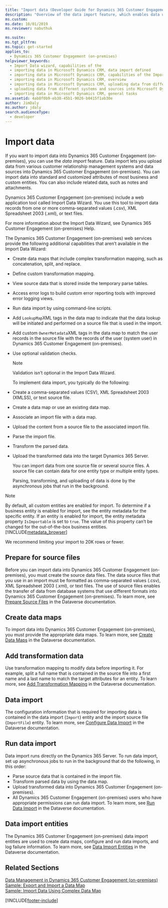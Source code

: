 ```yaml
---
title: "Import data (Developer Guide for Dynamics 365 Customer Engagement (on-premises)) | MicrosoftDocs"
description: "Overview of the data import feature, which enables data upload from various customer relationship management systems and other data sources."
ms.custom:
ms.date: 10/01/2019
ms.reviewer: nabuthuk

ms.suite:
ms.tgt_pltfrm:
ms.topic: get-started
applies_to:
  - Dynamics 365 Customer Engagement (on-premises)
helpviewer_keywords:
  - Import Data wizard, capabilities of the
  - importing data in Microsoft Dynamics CRM, data import defined
  - importing data in Microsoft Dynamics CRM, capabilities of the Import Data wizard
  - importing data in Microsoft Dynamics CRM, overview
  - importing data in Microsoft Dynamics CRM, uploading data from different CRM systems and sources into Microsoft Dynamics CRM
  - uploading data from different systems and sources into Microsoft Dynamics CRM
  - importing data in Microsoft Dynamics CRM, general tasks
ms.assetid: 4ab8f0b9-eb38-45b1-9026-b0415f1ab30e
author: JimDaly
ms.author: jdaly
search.audienceType:
  - developer
---
```


# Import data

If you want to import data into Dynamics 365 Customer Engagement (on-premises), you can use the _data import_ feature. Data import lets you upload data from various customer relationship management systems and data sources into Dynamics 365 Customer Engagement (on-premises). You can import data into standard and customized attributes of most business and custom entities. You can also include related data, such as notes and attachments.

Dynamics 365 Customer Engagement (on-premises) include a web application tool called Import Data Wizard. You use this tool to import data records from one or more comma-separated values (.csv), XML Spreadsheet 2003 (.xml), or text files.

For more information about the Import Data Wizard, see Dynamics 365 Customer Engagement (on-premises) Help.

The Dynamics 365 Customer Engagement (on-premises) web services provide the following additional capabilities that aren’t available in the Import Data Wizard:

- Create data maps that include complex transformation mapping, such as concatenation, split, and replace.
- Define custom transformation mapping.
- View source data that is stored inside the temporary parse tables.
- Access error logs to build custom error reporting tools with improved error logging views.
- Run data import by using command-line scripts.
- Add `LookupMap`XML tags in the data map to indicate that the data lookup will be initiated and performed on a source file that is used in the import.
- Add custom `OwnerMetadata`XML tags in the data map to match the user records in the source file with the records of the user (system user) in Dynamics 365 Customer Engagement (on-premises).
- Use optional validation checks.

  > [!NOTE]
  > Validation isn’t optional in the Import Data Wizard.

  To implement data import, you typically do the following:

- Create a comma-separated values (CSV), XML Spreadsheet 2003 (XMLSS), or text source file.
- Create a data map or use an existing data map.
- Associate an import file with a data map.
- Upload the content from a source file to the associated import file.
- Parse the import file.
- Transform the parsed data.
- Upload the transformed data into the target Dynamics 365 Server.

  You can import data from one source file or several source files. A source file can contain data for one entity type or multiple entity types.

  Parsing, transforming, and uploading of data is done by the asynchronous jobs that run in the background.

> [!NOTE]
> By default, all custom entities are enabled for import. To determine if a business entity is enabled for import, see the entity metadata for the specific entity. If an entity is enabled for import, the entity metadata property `IsImportable` is set to `true`. The value of this property can’t be changed for the out-of-the-box business entities. [!INCLUDE[metadata_browser](../includes/metadata-browser.md)]
>
> We recommend limiting your import to 20K rows or fewer.

## Prepare for source files

Before you can import data into Dynamics 365 Customer Engagement (on-premises), you must create the source data files. The data source files that you use in an import must be formatted as comma-separated values (.csv), XML Spreadsheet 2003 (.xml), or text files. The use of source files enables the transfer of data from database systems that use different formats into Dynamics 365 Customer Engagement (on-premises). To learn more, see [Prepare Source Files](/powerapps/developer/common-data-service/prepare-source-files-import) in the Dataverse documentation.

## Create data maps

To import data into Dynamics 365 Customer Engagement (on-premises), you must provide the appropriate data maps. To learn more, see [Create Data Maps](/powerapps/developer/common-data-service/create-data-maps-for-import) in the Dataverse documentation.

## Add transformation data

Use transformation mapping to modify data before importing it. For example, split a full name that is contained in the source file into a first name and a last name to match the target attributes for an entity. To learn more, see [Add Transformation Mapping](/powerapps/developer/common-data-service/add-transformation-mappings-import) in the Dataverse documentation.

## Data import

The configuration information that is required for importing data is contained in the data import (`Import`) entity and the import source file (`ImportFile`) entity. To learn more, see [Configure Data Import](/powerapps/developer/common-data-service/configure-data-import) in the Dataverse documentation.

## Run data import

Data import runs directly on the Dynamics 365 Server. To run data import, set up asynchronous jobs to run in the background that do the following, in this order:

- Parse source data that is contained in the import file.
- Transform parsed data by using the data map.
- Upload transformed data into Dynamics 365 Customer Engagement (on-premises).
- All Dynamics 365 Customer Engagement (on-premises) users who have appropriate permissions can run data import. To learn more, see [Run Data Import](/powerapps/developer/common-data-service/run-data-import) in the Dataverse documentation.

## Data import entities

The Dynamics 365 Customer Engagement (on-premises) data import entities are used to create data maps, configure and run data imports, and log failure information. To learn more, see [Data Import Entities](/powerapps/developer/common-data-service/data-import-entities) in the Dataverse documentation.

## Related Sections

[Data Management in Dynamics 365 Customer Engagement (on-premises)](manage-data.md)
[Sample: Export and Import a Data Map](https://github.com/microsoft/PowerApps-Samples/tree/master/dataverse/orgsvc/C%23/ExportImportDataMap)  
[Sample: Import Data Using Complex Data Map](https://github.com/microsoft/PowerApps-Samples/tree/master/dataverse/orgsvc/C%23/ImportComplexDataMap)

[!INCLUDE[footer-include](../../../includes/footer-banner.md)]
